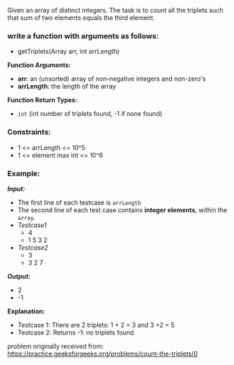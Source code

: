 Given an array of distinct integers. The task is to count all the triplets such that sum of two elements equals the third element.

### **write a function with arguments as follows:**
- getTriplets(Array arr, int arrLength)

**Function Arguments:**
- **arr**: an (unsorted) array of non-negative integers and non-zero's
- **arrLength**: the length of the array

**Function Return Types:**
- `int` (int number of triplets found, -1 if none found)

### **Constraints:**
- 1 <= arrLength <= 10^5
- 1 <= element max int <= 10^6

### **Example:**
***Input:***
- The first line of each testcase is `arrLength`
- The second line of each test case contains **integer elements**, within the `array`.
- *Testcase1*
  - 4
  - 1 5 3 2
- *Testcase2*
  - 3
  - 3 2 7

***Output:***
- 2
- -1

**Explanation:**
- Testcase 1: There are 2 triplets: 1 + 2 = 3 and 3 +2 = 5
- Testcase 2: Returns -1: no triplets found

problem originally received from: https://practice.geeksforgeeks.org/problems/count-the-triplets/0